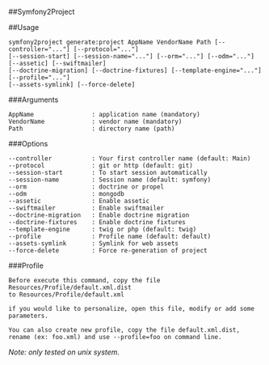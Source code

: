 ##Symfony2Project


##Usage

    symfony2project generate:project AppName VendorName Path [--controller="..."] [--protocol="..."]
    [--session-start] [--session-name="..."] [--orm="..."] [--odm="..."] [--assetic] [--swiftmailer]
    [--doctrine-migration] [--doctrine-fixtures] [--template-engine="..."] [--profile="..."]
    [--assets-symlink] [--force-delete]

###Arguments

    AppName                : application name (mandatory)
    VendorName             : vendor name (mandatory)
    Path                   : directory name (path)

###Options

    --controller           : Your first controller name (default: Main)
    --protocol             : git or http (default: git)
    --session-start        : To start session automatically
    --session-name         : Session name (default: symfony)
    --orm                  : doctrine or propel
    --odm                  : mongodb
    --assetic              : Enable assetic
    --swiftmailer          : Enable swiftmailer
    --doctrine-migration   : Enable doctrine migration
    --doctrine-fixtures    : Enable doctrine fixtures
    --template-engine      : twig or php (default: twig)
    --profile              : Profile name (default: default)
    --assets-symlink       : Symlink for web assets
    --force-delete         : Force re-generation of project

###Profile

    Before execute this command, copy the file Resources/Profile/default.xml.dist
    to Resources/Profile/default.xml
    
    if you would like to personalize, open this file, modify or add some parameters.
    
    You can also create new profile, copy the file default.xml.dist, rename (ex: foo.xml) and use --profile=foo on command line.


*Note: only tested on unix system.*
